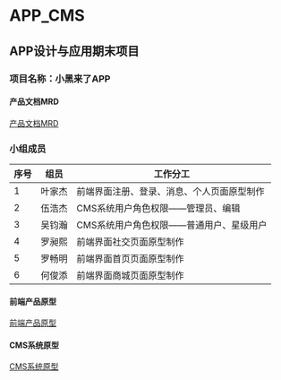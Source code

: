 # APP_CMS

## APP设计与应用期末项目

### 项目名称：小黑来了APP

#### 产品文档MRD
[产品文档MRD](https://github.com/Yejiejie/APP_Final)

### 小组成员
|序号|组员|工作分工|
|---|----|-------|
|1|叶家杰|前端界面注册、登录、消息、个人页面原型制作|
|2|伍浩杰|CMS系统用户角色权限——管理员、编辑|
|3|吴钧瀚|CMS系统用户角色权限——普通用户、星级用户|
|4|罗昶熙|前端界面社交页面原型制作|
|5|罗畅明|前端界面首页页面原型制作|
|6|何俊添|前端界面商城页面原型制作|

#### 前端产品原型
[前端产品原型](https://yejiejie.github.io/APP_team/#g=1&p=%E6%B3%A8%E5%86%8C)

#### CMS系统原型
[CMS系统原型](https://yejiejie.github.io/APP_CMS/#g=1&p=1_%E9%A6%96%E9%A1%B5)

